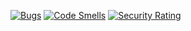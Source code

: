 [![Bugs](https://sonarcloud.io/api/project_badges/measure?project=mawojcik_ebiznes&metric=bugs)](https://sonarcloud.io/summary/new_code?id=mawojcik_ebiznes)
[![Code Smells](https://sonarcloud.io/api/project_badges/measure?project=mawojcik_ebiznes&metric=code_smells)](https://sonarcloud.io/summary/new_code?id=mawojcik_ebiznes)
[![Security Rating](https://sonarcloud.io/api/project_badges/measure?project=mawojcik_ebiznes&metric=security_rating)](https://sonarcloud.io/summary/new_code?id=mawojcik_ebiznes)